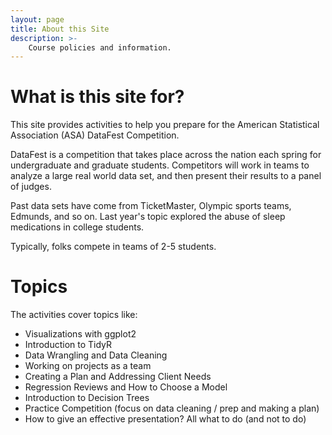 ```yaml
---
layout: page
title: About this Site
description: >-
    Course policies and information.
---
```


# What is this site for?

This site provides activities to help you prepare for the American Statistical Association (ASA) DataFest Competition. 

DataFest is a competition that takes place across the nation each spring for undergraduate and graduate students. Competitors will work in teams to analyze a large real world data set, and then present their results to a panel of judges. 

Past data sets have come from TicketMaster, Olympic sports teams, Edmunds, and so on. Last year's topic explored the abuse of sleep medications in college students. 

Typically, folks compete in teams of 2-5 students. 

# Topics 

The activities cover topics like: 

- Visualizations with ggplot2
- Introduction to TidyR 
- Data Wrangling and Data Cleaning
- Working on projects as a team
- Creating a Plan and Addressing Client Needs
- Regression Reviews and How to Choose a Model
- Introduction to Decision Trees 
- Practice Competition (focus on data cleaning / prep and making a plan)
- How to give an effective presentation? All what to do (and not to do)

